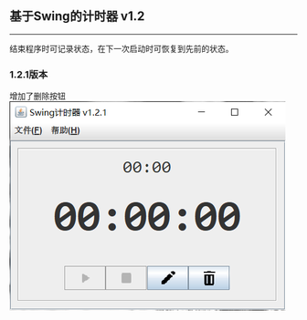 ## 基于Swing的计时器 v1.2

----------------
结束程序时可记录状态，在下一次启动时可恢复到先前的状态。

### 1.2.1版本
增加了删除按钮
![](add-delete-button.png)